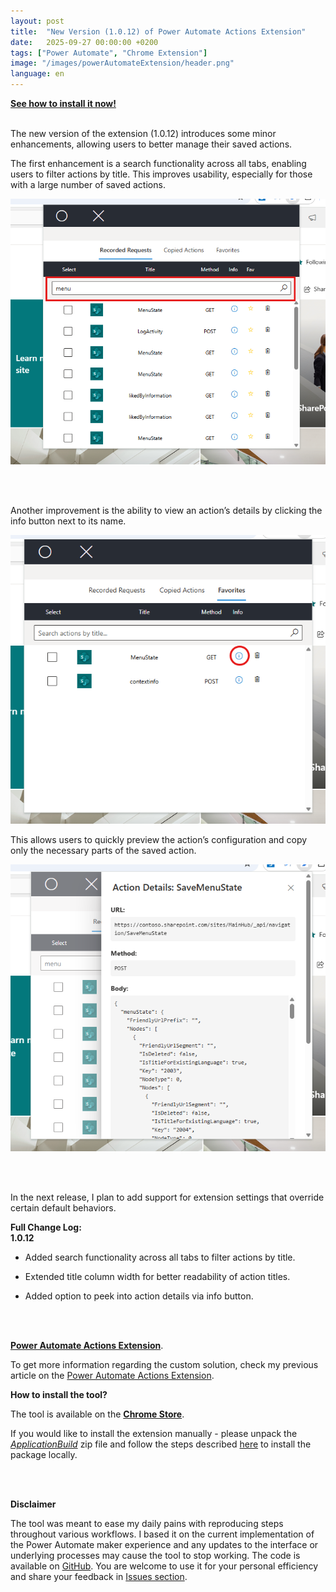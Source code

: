 ```yaml
---
layout: post
title:  "New Version (1.0.12) of Power Automate Actions Extension"
date:   2025-09-27 00:00:00 +0200
tags: ["Power Automate", "Chrome Extension"]
image: "/images/powerAutomateExtension/header.png"
language: en
---
```


[**See how to install it now!**](#how-to-install-the-tool) 
<br />
<br />

The new version of the extension (1.0.12) introduces some minor enhancements, allowing users to better manage their saved actions.

The first enhancement is a search functionality across all tabs, enabling users to filter actions by title. This improves usability, especially for those with a large number of saved actions.

![Search Feature](/images/powerAutomateExtension/version112/searchbar.png)

<br />
<br />

Another improvement is the ability to view an action’s details by clicking the info button next to its name. 

![Action Details](/images/powerAutomateExtension/version112/detailsButton.png)

This allows users to quickly preview the action’s configuration and copy only the necessary parts of the saved action.

![Action Details](/images/powerAutomateExtension/version112/details.png)

<br />
<br />

In the next release, I plan to add support for extension settings that override certain default behaviors.


**Full Change Log:**
<br />
**1.0.12**
- Added search functionality across all tabs to filter actions by title.
- Extended title column width for better readability of action titles.
- Added option to peek into action details via info button.
  
  <br />
  <br />

 **[Power Automate Actions Extension](https://chrome.google.com/webstore/detail/power-automate-actions-ha/eoeddkppcaagdeafjfiopeldffkhjodl?hl=pl&authuser=0)**.

To get more information regarding the custom solution, check my previous article on the [Power Automate Actions Extension](https://michalkornet.com/2023/05/23/Power-Automate-Actions-Chrome-Extension.html).


<strong id="how-to-install-the-tool">How to install the tool?</strong>

The tool is available on the **[Chrome Store](https://chrome.google.com/webstore/detail/power-automate-actions-ha/eoeddkppcaagdeafjfiopeldffkhjodl?hl=pl&authuser=0)**.

If you would like to install the extension manually - please unpack the *[ApplicationBuild](https://github.com/mkm17/powerautomate-actions-extension/blob/main/ApplicationBuild.zip)* zip file and follow the steps described [here](https://support.google.com/chrome/a/answer/2714278?hl=en) to install the package locally. 


<br />
<br />

 **Disclaimer**

The tool was meant to ease my daily pains with reproducing steps throughout various workflows. I based it on the current implementation of the Power Automate maker experience and any updates to the interface or underlying processes may cause the tool to stop working. 
The code is available on [GitHub](https://github.com/mkm17/powerautomate-actions-extension/tree/main). You are welcome to use it for your personal efficiency and share your feedback in [Issues section](https://github.com/mkm17/powerautomate-actions-extension/issues).

<br />